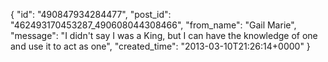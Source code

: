  {
   "id": "490847934284477",
   "post_id": "462493170453287_490608044308466",
   "from_name": "Gail Marie",
   "message": "I didn't say I was a King, but I can have the knowledge of one and use it to act as one",
   "created_time": "2013-03-10T21:26:14+0000"
 }
